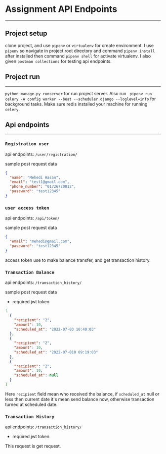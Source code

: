 # Assignment API Endpoints

---

## Project setup

clone project, and use `pipenv` or `virtualenv` for create environment. I use `pipenv` so navigate in project root directory and command `pipenv install` after installed then command `pipenv shell` for activate virtualenv. I also given `postman collections` for testing api endpoints.

## Project run

---

`python manage.py runserver` for run project server. Also run
` pipenv run celery -A config worker --beat --scheduler django --loglevel=info` for background tasks.
Make sure redis installed your machine for running `celery`.

## Api endpoints

---

### `Registration user`

api endpoints: `/user/registration/`

sample post request data

```json
{
  "name": "Mehedi Hasan",
  "email": "test1@gmail.com",
  "phone_number": "01726720012",
  "password": "test12345"
}
```

### `user access token`

api endpoints: `/api/token/`

sample post request data

```json
{
  "email": "mehedi@gmail.com",
  "password": "test12345"
}
```

access token use to make balance transfer, and get transaction history.

### `Transaction Balance`

api endpoints: `/transaction_history/`

sample post request data

- required jwt token

```json
[
  {
    "recipient": "2",
    "amount": 10,
    "scheduled_at": "2022-07-03 10:40:03"
  },
  {
    "recipient": "2",
    "amount": 10,
    "scheduled_at": "2022-07-010 09:19:03"
  },
  {
    "recipient": "2",
    "amount": 10,
    "scheduled_at": null
  }
]
```

Here `recipient` field mean who received the balance,
if `scheduled_at` null or less then current date it's mean send balance now, otherwise transaction turned at scheduled date.

### `Transaction History`

api endpoints: `/transaction_history/`

- required jwt token

This request is get request.

